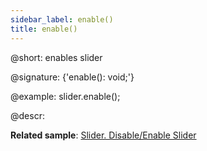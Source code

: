 ```yaml
---
sidebar_label: enable()
title: enable()
---          
```


@short: enables slider

@signature: {'enable(): void;'}

@example:
slider.enable();

@descr:

**Related sample**: [Slider. Disable/Enable Slider](https://snippet.dhtmlx.com/po9hsc2l)

